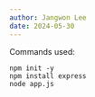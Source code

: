 ```yaml
---
author: Jangwon Lee
date: 2024-05-30
---
```


Commands used:
```
npm init -y
npm install express
node app.js
```
